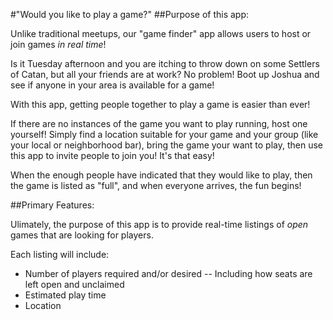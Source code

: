 #"Would you like to play a game?"
##Purpose of this app:

Unlike traditional meetups, our "game finder" app allows users to host or join
games _in real time_!

Is it Tuesday afternoon and you are itching to throw down on some Settlers of
Catan, but all your friends are at work?  No problem!  Boot up Joshua and see
if anyone in your area is available for a game!

With this app, getting people together to play a game is easier than ever!

If there are no instances of the game you want to play running, host one
yourself!  Simply find a location suitable for your game and your group (like
your local or neighborhood bar), bring the game your want to play, then use
this app to invite people to join you!  It's that easy!

When the enough people have indicated that they would like to play, then the
game is listed as "full", and when everyone arrives, the fun begins!

##Primary Features:

Ulimately, the purpose of this app is to provide real-time listings of _open_
games that are looking for players.

Each listing will include:

- Number of players required and/or desired
-- Including how seats are left open and unclaimed
- Estimated play time
- Location


